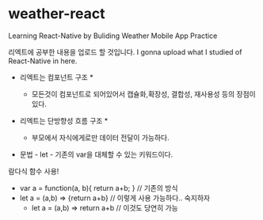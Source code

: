 # weather-react
Learning React-Native by Buliding Weather Mobile App Practice

리엑트에 공부한 내용을 업로드 할 것입니다.
I gonna upload what I studied of React-Native in here.

* 리엑트는 컴포넌트 구조 *
    - 모든것이 컴포넌트로 되어있어서 캡슐화,확장성, 결합성, 재사용성 등의 장점이 있다.

* 리엑트는 단방향성 흐름 구조 *
    - 부모에서 자식에게로만 데이터 전달이 가능하다.

- 문법 - 
let - 기존의 var을 대체할 수 있는 키워드이다. 

람다식 함수 사용! 

- var a = function(a, b){ return a+b; } // 기존의 방식
- let a = (a,b) => {return a+b} // 이렇게 사용 가능하다.. 숙지하자
  + let a = (a,b) => return a+b // 이것도 당연히 가능



